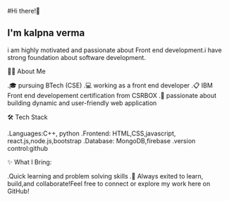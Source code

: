 #Hi there!👋
## I'm kalpna verma 

i am highly motivated and passionate about Front end development.i have strong foundation about software development. 


🧑‍🎓 About Me 

.🎓 pursuing BTech (CSE)
.💻 working as a front end developer 
.📋 IBM Front end developement 
 certification from CSRBOX
.🚀 passionate about building dynamic and user-friendly web application 


 🛠️ Tech Stack
 
 .Languages:C++, python 
 .Frontend: HTML,CSS,javascript,
  react.js,node.js,bootstrap 
 .Database: MongoDB,firebase
 .version control:github

 ✨ What I Bring:
 
  .Quick learning and problem  solving skills
  .🚀 Always exited to learn,  build,and collaborate!Feel free to connect or explore my work here on GitHub!
